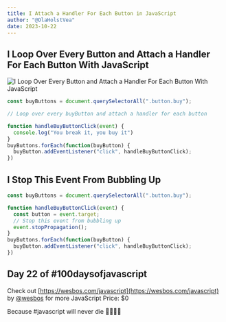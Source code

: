 ```yaml
---
title: I Attach a Handler For Each Button in JavaScript
author: "@OlaHolstVea"
date: 2023-10-22
---
```


## I Loop Over Every Button and Attach a Handler For Each Button With JavaScript

![I Loop Over Every Button and Attach a Handler For Each Button With JavaScript](https://pbs.twimg.com/media/F9CPUHfWgAAHZs-?format=jpg&name=large)

```js
const buyButtons = document.querySelectorAll(".button.buy");

// Loop over every buyButton and attach a handler for each button

function handleBuyButtonClick(event) {
  console.log("You break it, you buy it")
}
buyButtons.forEach(function(buyButton) {
  buyButton.addEventListener("click", handleBuyButtonClick);
})

```

## I Stop This Event From Bubbling Up

```js
const buyButtons = document.querySelectorAll(".button.buy");

function handleBuyButtonClick(event) {
  const button = event.target;
  // Stop this event from bubbling up
  event.stopPropagation();
}
buyButtons.forEach(function(buyButton) {
  buyButton.addEventListener("click", handleBuyButtonClick);
})

```

## Day 22 of #100daysofjavascript

Check out [https://wesbos.com/javascript](https://wesbos.com/javascript) by
[@wesbos](https://twitter.com/wesbos)
 for more JavaScript
Price: $0

Because #javascript will never die 💪🥳🏴‍☠️